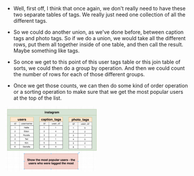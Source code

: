 
- Well, first off, I think that once again, we don't really need to have these two separate tables of tags. We really just need one collection of all the different tags.

- So we could do another union, as we've done before, between caption tags and photo tags. So if we do a union, we would take all the different rows, put them all together inside of one table, and then call the result. Maybe something like tags.

- So once we get to this point of this user tags table or this join table of sorts, we could then do a group by operation. And then we could count the number of rows for each of those different groups.

- Once we get those counts, we can then do some kind of order operation or a sorting operation to make sure that we get the most popular users at the top of the list.

[<img src="./pictures/most_popular_users.png" width="50%"/>](./pictures/most_popular_users.png)